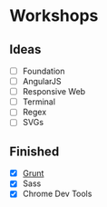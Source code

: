 # Workshops


## Ideas
- [ ] Foundation
- [ ] AngularJS
- [ ] Responsive Web
- [ ] Terminal
- [ ] Regex
- [ ] SVGs

## Finished
- [x] [Grunt](http://mongoosedoom.github.io/grunt-workshop/)
- [x] Sass
- [x] Chrome Dev Tools